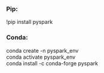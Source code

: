 ### Pip: 
 !pip install pyspark

### Conda: 
conda create -n pyspark_env <br/>
conda activate pyspark_env <br/>
conda install -c conda-forge pyspark <br/>
